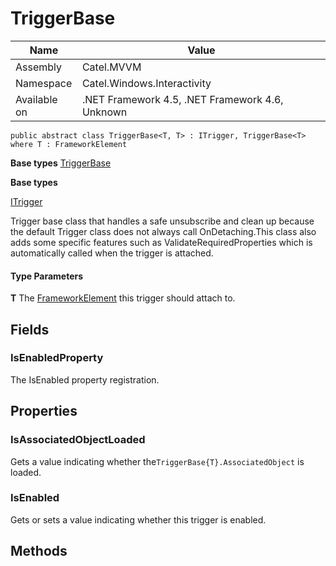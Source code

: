 

# TriggerBase

Name|Value
---|---
Assembly|Catel.MVVM
Namespace|Catel.Windows.Interactivity
Available on|.NET Framework 4.5, .NET Framework 4.6, Unknown

```
public abstract class TriggerBase<T, T> : ITrigger, TriggerBase<T> where T : FrameworkElement 
```

**Base types**
[TriggerBase]()

**Base types**

[ITrigger](/Catel.MVVM\Catel\Windows\Interactivity\ITrigger.md)


Trigger base class that handles a safe unsubscribe and clean up because the default Trigger class does not always call OnDetaching.This class also adds some specific features such as ValidateRequiredProperties which is automatically called when the trigger is attached.

#### Type Parameters

**T**
The [FrameworkElement](#) this trigger should attach to.



## Fields

### IsEnabledProperty

The IsEnabled property registration.



## Properties

### IsAssociatedObjectLoaded

Gets a value indicating whether the`TriggerBase{T}.AssociatedObject` is loaded.



### IsEnabled

Gets or sets a value indicating whether this trigger is enabled.



## Methods

